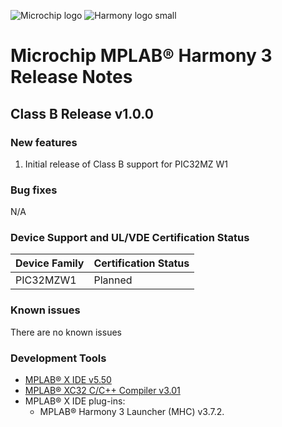 ![Microchip logo](https://raw.githubusercontent.com/wiki/Microchip-MPLAB-Harmony/Microchip-MPLAB-Harmony.github.io/images/microchip_logo.png)
![Harmony logo small](https://raw.githubusercontent.com/wiki/Microchip-MPLAB-Harmony/Microchip-MPLAB-Harmony.github.io/images/microchip_mplab_harmony_logo_small.png)

# Microchip MPLAB® Harmony 3 Release Notes
## Class B Release v1.0.0

### New features
1. Initial release of Class B support for PIC32MZ W1 

### Bug fixes
N/A

### Device Support and UL/VDE Certification Status

| **Device Family** | **Certification Status** |
| ----------------- | ------------------------ |
| PIC32MZW1         | Planned                  |

### Known issues

There are no known issues

### Development Tools
* [MPLAB® X IDE v5.50](https://www.microchip.com/mplab/mplab-x-ide)
* [MPLAB® XC32 C/C++ Compiler v3.01](https://www.microchip.com/mplab/compilers)
* MPLAB® X IDE plug-ins:
  * MPLAB® Harmony 3 Launcher (MHC) v3.7.2.
